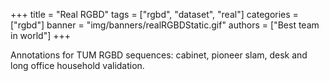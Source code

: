 +++
title = "Real RGBD"
tags = ["rgbd", "dataset", "real"]
categories = ["rgbd"]
banner = "img/banners/realRGBDStatic.gif"
authors = ["Best team in world"]
+++

Annotations for TUM RGBD sequences: cabinet, pioneer slam, desk and long office household validation.